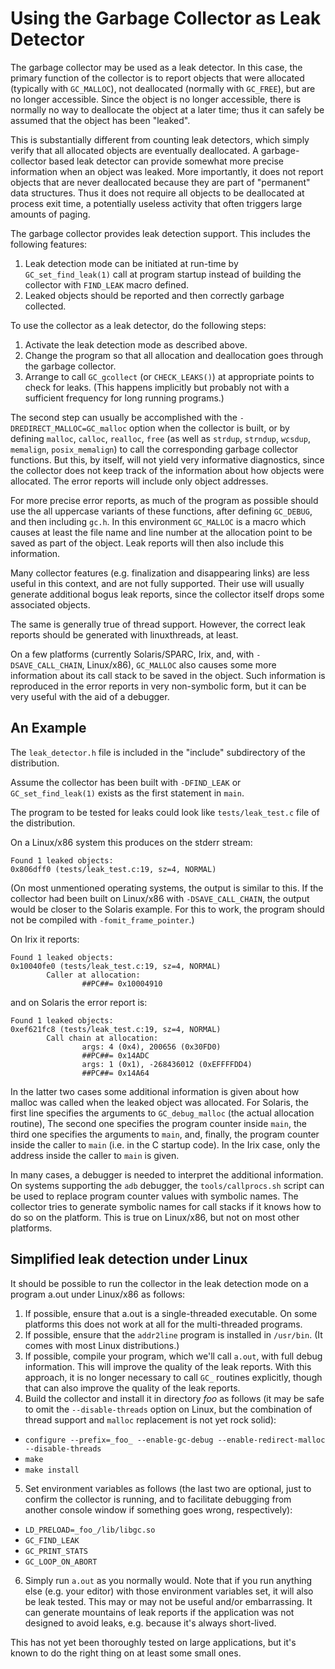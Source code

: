 # Using the Garbage Collector as Leak Detector

The garbage collector may be used as a leak detector. In this case, the
primary function of the collector is to report objects that were allocated
(typically with `GC_MALLOC`), not deallocated (normally with `GC_FREE`), but
are no longer accessible. Since the object is no longer accessible, there
is normally no way to deallocate the object at a later time; thus it can
safely be assumed that the object has been "leaked".

This is substantially different from counting leak detectors, which simply
verify that all allocated objects are eventually deallocated.
A garbage-collector based leak detector can provide somewhat more precise
information when an object was leaked. More importantly, it does not report
objects that are never deallocated because they are part of "permanent" data
structures. Thus it does not require all objects to be deallocated at process
exit time, a potentially useless activity that often triggers large amounts
of paging.

The garbage collector provides leak detection support. This includes the
following features:

  1. Leak detection mode can be initiated at run-time by `GC_set_find_leak(1)`
  call at program startup instead of building the collector with `FIND_LEAK`
  macro defined.
  2. Leaked objects should be reported and then correctly garbage collected.

To use the collector as a leak detector, do the following steps:

  1. Activate the leak detection mode as described above.
  2. Change the program so that all allocation and deallocation goes through
  the garbage collector.
  3. Arrange to call `GC_gcollect` (or `CHECK_LEAKS()`) at appropriate points
  to check for leaks. (This happens implicitly but probably not with
  a sufficient frequency for long running programs.)

The second step can usually be accomplished with the
`-DREDIRECT_MALLOC=GC_malloc` option when the collector is built, or by
defining `malloc`, `calloc`, `realloc`, `free` (as well as `strdup`,
`strndup`, `wcsdup`, `memalign`, `posix_memalign`) to call the corresponding
garbage collector functions. But this, by itself, will not yield very
informative diagnostics, since the collector does not keep track of the
information about how objects were allocated. The error reports will include
only object addresses.

For more precise error reports, as much of the program as possible should use
the all uppercase variants of these functions, after defining `GC_DEBUG`, and
then including `gc.h`. In this environment `GC_MALLOC` is a macro which causes
at least the file name and line number at the allocation point to be saved
as part of the object. Leak reports will then also include this information.

Many collector features (e.g. finalization and disappearing links) are less
useful in this context, and are not fully supported. Their use will usually
generate additional bogus leak reports, since the collector itself drops some
associated objects.

The same is generally true of thread support. However, the correct leak
reports should be generated with linuxthreads, at least.

On a few platforms (currently Solaris/SPARC, Irix, and, with
`-DSAVE_CALL_CHAIN`, Linux/x86), `GC_MALLOC` also causes some more information
about its call stack to be saved in the object. Such information is reproduced
in the error reports in very non-symbolic form, but it can be very useful with
the aid of a debugger.

## An Example

The `leak_detector.h` file is included in the "include" subdirectory of the
distribution.

Assume the collector has been built with `-DFIND_LEAK` or
`GC_set_find_leak(1)` exists as the first statement in `main`.

The program to be tested for leaks could look like `tests/leak_test.c` file
of the distribution.

On a Linux/x86 system this produces on the stderr stream:


    Found 1 leaked objects:
    0x806dff0 (tests/leak_test.c:19, sz=4, NORMAL)


(On most unmentioned operating systems, the output is similar to this. If the
collector had been built on Linux/x86 with `-DSAVE_CALL_CHAIN`, the output
would be closer to the Solaris example. For this to work, the program should
not be compiled with `-fomit_frame_pointer`.)

On Irix it reports:


    Found 1 leaked objects:
    0x10040fe0 (tests/leak_test.c:19, sz=4, NORMAL)
            Caller at allocation:
                    ##PC##= 0x10004910


and on Solaris the error report is:


    Found 1 leaked objects:
    0xef621fc8 (tests/leak_test.c:19, sz=4, NORMAL)
            Call chain at allocation:
                    args: 4 (0x4), 200656 (0x30FD0)
                    ##PC##= 0x14ADC
                    args: 1 (0x1), -268436012 (0xEFFFFDD4)
                    ##PC##= 0x14A64


In the latter two cases some additional information is given about how malloc
was called when the leaked object was allocated. For Solaris, the first line
specifies the arguments to `GC_debug_malloc` (the actual allocation routine),
The second one specifies the program counter inside `main`, the third one
specifies the arguments to `main`, and, finally, the program counter inside
the caller to `main` (i.e. in the C startup code). In the Irix case, only the
address inside the caller to `main` is given.

In many cases, a debugger is needed to interpret the additional information.
On systems supporting the `adb` debugger, the `tools/callprocs.sh` script can
be used to replace program counter values with symbolic names. The collector
tries to generate symbolic names for call stacks if it knows how to do so on
the platform. This is true on Linux/x86, but not on most other platforms.

## Simplified leak detection under Linux

It should be possible to run the collector in the leak detection mode on
a program a.out under Linux/x86 as follows:

  1. If possible, ensure that a.out is a single-threaded executable. On some
  platforms this does not work at all for the multi-threaded programs.
  2. If possible, ensure that the `addr2line` program is installed
  in `/usr/bin`. (It comes with most Linux distributions.)
  3. If possible, compile your program, which we'll call `a.out`, with full
  debug information. This will improve the quality of the leak reports.
  With this approach, it is no longer necessary to call `GC_` routines
  explicitly, though that can also improve the quality of the leak reports.
  4. Build the collector and install it in directory _foo_ as follows (it may
  be safe to omit the `--disable-threads` option on Linux, but the combination
  of thread support and `malloc` replacement is not yet rock solid):

   - `configure --prefix=_foo_ --enable-gc-debug --enable-redirect-malloc --disable-threads`
   - `make`
   - `make install`

  5. Set environment variables as follows (the last two are optional, just to
  confirm the collector is running, and to facilitate debugging from another
  console window if something goes wrong, respectively):

   - `LD_PRELOAD=_foo_/lib/libgc.so`
   - `GC_FIND_LEAK`
   - `GC_PRINT_STATS`
   - `GC_LOOP_ON_ABORT`

  6. Simply run `a.out` as you normally would. Note that if you run anything
  else (e.g. your editor) with those environment variables set, it will also
  be leak tested. This may or may not be useful and/or embarrassing. It can
  generate mountains of leak reports if the application was not designed
  to avoid leaks, e.g. because it's always short-lived.

This has not yet been thoroughly tested on large applications, but it's known
to do the right thing on at least some small ones.
